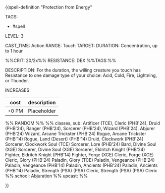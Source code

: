 {{spell-definition "Protection from Energy"

TAGS: 
  - #spell

LEVEL: 3

CAST_TIME: Action
RANGE: Touch
TARGET: 
DURATION: Concentration, up to 1 hour

%%CRIT: 20/2x%%
RESISTANCE: DEX
%%TAGS:%%

DESCRIPTION:
For the duration, the willing creature you touch has Resistance to one damage type of your choice: Acid, Cold, Fire, Lightning, or Thunder.

INCREASES:

| cost | description |
| ---- | ----------- |
| +0 PM     |    Placeholder        |


%% RANDOM
%%
%% classes, sub: Artificer (TCE), Cleric (PHB'24), Druid (PHB'24), Ranger (PHB'24), Sorcerer (PHB'24), Wizard (PHB'24). Abjurer (PHB'24) Wizard, Arcane Trickster (PHB'24) Rogue, Arcane Trickster (PHB'14) Rogue, Land (Desert) (PHB'14) Druid, Clockwork (PHB'24) Sorcerer, Clockwork Soul (TCE) Sorcerer, Lore (PHB'24) Bard, Divine Soul (XGE) Sorcerer, Divine Soul (XGE) Sorcerer, Eldritch Knight (PHB'24) Fighter, Eldritch Knight (PHB'14) Fighter, Forge (XGE) Cleric, Forge (XGE) Cleric, Glory (PHB'24) Paladin, Glory (TCE) Paladin, Vengeance (PHB'24) Paladin, Vengeance (PHB'14) Paladin, Ancients (PHB'24) Paladin, Ancients (PHB'14) Paladin, Strength (PSA) (PSA) Cleric, Strength (PSA) (PSA) Cleric
%% school: Abjuration
%% upcast: 
%%


}}